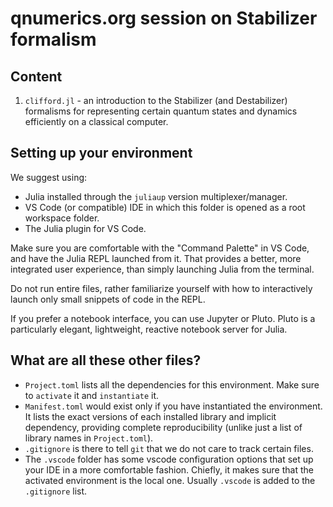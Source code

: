 # qnumerics.org session on Stabilizer formalism

## Content

1. `clifford.jl` - an introduction to the Stabilizer (and Destabilizer) formalisms for representing certain quantum states and dynamics efficiently on a classical computer.

## Setting up your environment

We suggest using:

- Julia installed through the `juliaup` version multiplexer/manager.
- VS Code (or compatible) IDE in which this folder is opened as a root workspace folder.
- The Julia plugin for VS Code.

Make sure you are comfortable with the "Command Palette" in VS Code,
and have the Julia REPL launched from it.
That provides a better, more integrated user experience,
than simply launching Julia from the terminal.

Do not run entire files, rather familiarize yourself with how to interactively launch
only small snippets of code in the REPL.

If you prefer a notebook interface, you can use Jupyter or Pluto.
Pluto is a particularly elegant, lightweight, reactive notebook server for Julia.

## What are all these other files?

- `Project.toml` lists all the dependencies for this environment. Make sure to `activate` it and `instantiate` it.
- `Manifest.toml` would exist only if you have instantiated the environment. It lists the exact versions of each installed library and implicit dependency, providing complete reproducibility (unlike just a list of library names in `Project.toml`).
- `.gitignore` is there to tell `git` that we do not care to track certain files.
- The `.vscode` folder has some vscode configuration options that set up your IDE in a more comfortable fashion. Chiefly, it makes sure that the activated environment is the local one. Usually `.vscode` is added to the `.gitignore` list.